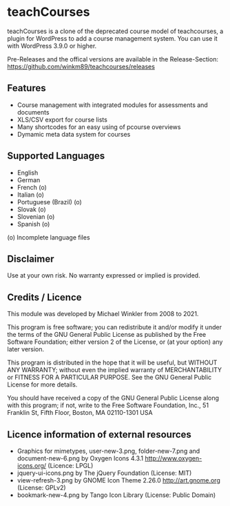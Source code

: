 teachCourses
==========

teachCourses is a clone of the deprecated course model of teachcourses, a plugin for WordPress to add a course management system. You can use it with WordPress 3.9.0 or higher.


Pre-Releases and the offical versions are available in the Release-Section:
https://github.com/winkm89/teachcourses/releases

## Features
* Course management with integrated modules for assessments and documents
* XLS/CSV export for course lists
* Many shortcodes for an easy using of pcourse overviews
* Dymamic meta data system for courses

## Supported Languages
* English
* German
* French (o)
* Italian (o)
* Portuguese (Brazil) (o)
* Slovak (o)
* Slovenian (o)
* Spanish (o)

(o) Incomplete language files

## Disclaimer 
Use at your own risk. No warranty expressed or implied is provided.  

## Credits / Licence

This module was developed by Michael Winkler from 2008 to 2021.

This program is free software; you can redistribute it and/or modify
it under the terms of the GNU General Public License as published by
the Free Software Foundation; either version 2 of the License, or
(at your option) any later version.

This program is distributed in the hope that it will be useful,
but WITHOUT ANY WARRANTY; without even the implied warranty of
MERCHANTABILITY or FITNESS FOR A PARTICULAR PURPOSE.  See the
GNU General Public License for more details.

You should have received a copy of the GNU General Public License
along with this program; if not, write to the Free Software
Foundation, Inc., 51 Franklin St, Fifth Floor, Boston, MA  02110-1301  USA


## Licence information of external resources
* Graphics for mimetypes, user-new-3.png, folder-new-7.png and document-new-6.png by Oxygen Icons 4.3.1 http://www.oxygen-icons.org/ (Licence: LPGL)
* jquery-ui-icons.png by The jQuery Foundation (License: MIT)
* view-refresh-3.png by GNOME Icon Theme 2.26.0 http://art.gnome.org (License: GPLv2)
* bookmark-new-4.png by Tango Icon Library (License: Public Domain)
